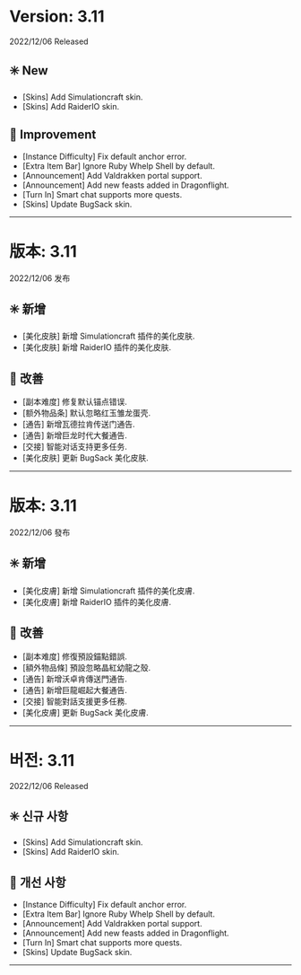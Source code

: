 # Version: 3.11
2022/12/06 Released
## ✳️ New
- [Skins] Add Simulationcraft skin.
- [Skins] Add RaiderIO skin.
## 💪 Improvement
- [Instance Difficulty] Fix default anchor error.
- [Extra Item Bar] Ignore Ruby Whelp Shell by default.
- [Announcement] Add Valdrakken portal support.
- [Announcement] Add new feasts added in Dragonflight.
- [Turn In] Smart chat supports more quests.
- [Skins] Update BugSack skin.

------
# 版本: 3.11
2022/12/06 发布
## ✳️ 新增
- [美化皮肤] 新增 Simulationcraft 插件的美化皮肤.
- [美化皮肤] 新增 RaiderIO 插件的美化皮肤.
## 💪 改善
- [副本难度] 修复默认锚点错误.
- [额外物品条] 默认忽略红玉雏龙蛋壳.
- [通告] 新增瓦德拉肯传送门通告.
- [通告] 新增巨龙时代大餐通告.
- [交接] 智能对话支持更多任务.
- [美化皮肤] 更新 BugSack 美化皮肤.

------
# 版本: 3.11
2022/12/06 發布
## ✳️ 新增
- [美化皮膚] 新增 Simulationcraft 插件的美化皮膚.
- [美化皮膚] 新增 RaiderIO 插件的美化皮膚.
## 💪 改善
- [副本难度] 修復預設錨點錯誤.
- [額外物品條] 預設忽略晶紅幼龍之殼.
- [通告] 新增沃卓肯傳送門通告.
- [通告] 新增巨龍崛起大餐通告.
- [交接] 智能對話支援更多任務.
- [美化皮膚] 更新 BugSack 美化皮膚.

------
# 버전: 3.11
2022/12/06 Released
## ✳️ 신규 사항
- [Skins] Add Simulationcraft skin.
- [Skins] Add RaiderIO skin.
## 💪 개선 사항
- [Instance Difficulty] Fix default anchor error.
- [Extra Item Bar] Ignore Ruby Whelp Shell by default.
- [Announcement] Add Valdrakken portal support.
- [Announcement] Add new feasts added in Dragonflight.
- [Turn In] Smart chat supports more quests.
- [Skins] Update BugSack skin.

------
